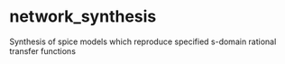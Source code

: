 # network_synthesis
Synthesis of spice models which reproduce specified s-domain rational transfer functions
